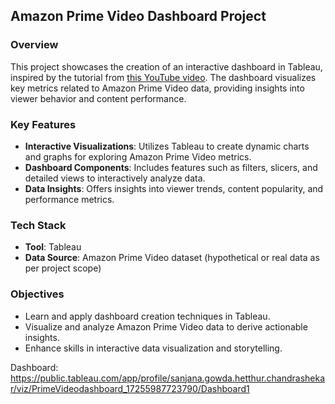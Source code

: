 ## Amazon Prime Video Dashboard Project

### Overview
This project showcases the creation of an interactive dashboard in Tableau, inspired by the tutorial from [this YouTube video](https://www.youtube.com/watch?v=ZFndp6d47uo). The dashboard visualizes key metrics related to Amazon Prime Video data, providing insights into viewer behavior and content performance.

### Key Features
- **Interactive Visualizations**: Utilizes Tableau to create dynamic charts and graphs for exploring Amazon Prime Video metrics.
- **Dashboard Components**: Includes features such as filters, slicers, and detailed views to interactively analyze data.
- **Data Insights**: Offers insights into viewer trends, content popularity, and performance metrics.

### Tech Stack
- **Tool**: Tableau
- **Data Source**: Amazon Prime Video dataset (hypothetical or real data as per project scope)

### Objectives
- Learn and apply dashboard creation techniques in Tableau.
- Visualize and analyze Amazon Prime Video data to derive actionable insights.
- Enhance skills in interactive data visualization and storytelling.

Dashboard: https://public.tableau.com/app/profile/sanjana.gowda.hetthur.chandrashekar/viz/PrimeVideodashboard_17255987723790/Dashboard1

